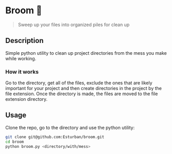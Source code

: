 # Broom 🧹

> Sweep up your files into organized piles for clean up  

## Description  

Simple python utility to clean up project directories from the mess you make while working.  

### How it works  

Go to the directory, get all of the files, exclude the ones that are likely important for your project and then create directories in the project by the file extension. Once the directory is made, the files are moved to the file extension directory.

## Usage

Clone the repo, go to the directory and use the python utility:

```bash
git clone git@github.com:Esturban/broom.git
cd broom
python broom.py <directory/with/mess>
```

